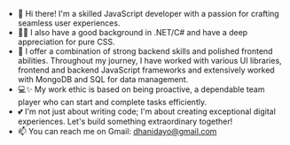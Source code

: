 - 👋 Hi there! I'm a skilled JavaScript developer with a passion for crafting seamless user experiences.
- 👩‍💻 I also have a good background in .NET/C# and have a deep appreciation for pure CSS. 
- 🚀 I offer a combination of strong backend skills and polished frontend abilities. Throughout my journey, I have worked with various UI libraries, frontend and backend JavaScript frameworks and extensively worked with MongoDB and SQL for data management. 
- 💻✨ My work ethic is based on being proactive, a dependable team player who can start and complete tasks efficiently. 
- 💕 I'm not just about writing code; I'm about creating exceptional digital experiences. Let's build something extraordinary together!
- 📫 You can reach me on Gmail: dhanidayo@gmail.com

<!---
Dhanidayo/Dhanidayo is a ✨ special ✨ repository because its `README.md` (this file) appears on your GitHub profile.
You can click the Preview link to take a look at your changes.
--->
